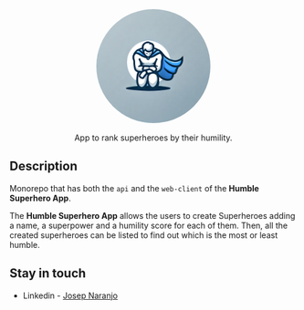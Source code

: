 <p align="center">
  <img src="https://github.com/joseptnl/Humble-Superhero-App/blob/master/humble-superhero.webp" width="200" style="border-radius: 50%;" alt="App logo" />
</p>

  <p align="center">App to rank superheroes by their humility.</p>

## Description

Monorepo that has both the `api` and the `web-client` of the **Humble Superhero App**. 

The **Humble Superhero App** allows the users to create Superheroes adding a name, a superpower and a humility score for each of them. Then, all the created superheroes can be listed to find out which is the most or least humble.

## Stay in touch

- Linkedin - [Josep Naranjo](https://www.linkedin.com/in/josep-naranjo/)
